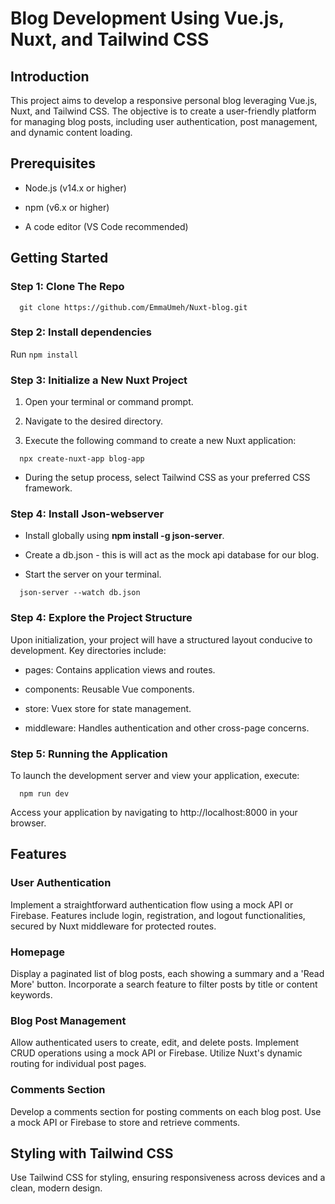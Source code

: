 Blog Development Using Vue.js, Nuxt, and Tailwind CSS
=====================================================

Introduction
------------

This project aims to develop a responsive personal blog leveraging Vue.js, Nuxt, and Tailwind CSS. The objective is to create a user-friendly platform for managing blog posts, including user authentication, post management, and dynamic content loading.

Prerequisites
-------------

*   Node.js (v14.x or higher)
    
*   npm (v6.x or higher)
    
*   A code editor (VS Code recommended)
    

Getting Started
---------------

### Step 1: Clone The Repo

`   git clone https://github.com/EmmaUmeh/Nuxt-blog.git `

### Step 2: Install dependencies

Run `npm install `


### Step 3: Initialize a New Nuxt Project

1.  Open your terminal or command prompt.
    
2.  Navigate to the desired directory.
    
3.  Execute the following command to create a new Nuxt application:
    

`   npx create-nuxt-app blog-app   `

   *  During the setup process, select Tailwind CSS as your preferred CSS framework.
    

### Step 4: Install Json-webserver

*   Install globally using **npm install -g json-server**.
    
*   Create a db.json - this is will act as the mock api database for our blog.
    
*   Start the server on your terminal.
    

`   json-server --watch db.json   `

### Step 4: Explore the Project Structure

Upon initialization, your project will have a structured layout conducive to development. Key directories include:

*   pages: Contains application views and routes.
    
*   components: Reusable Vue components.
    
*   store: Vuex store for state management.
    
*   middleware: Handles authentication and other cross-page concerns.
    

### Step 5: Running the Application

To launch the development server and view your application, execute:

`   npm run dev   `

Access your application by navigating to http://localhost:8000 in your browser.

Features
--------

### User Authentication

Implement a straightforward authentication flow using a mock API or Firebase. Features include login, registration, and logout functionalities, secured by Nuxt middleware for protected routes.

### Homepage

Display a paginated list of blog posts, each showing a summary and a 'Read More' button. Incorporate a search feature to filter posts by title or content keywords.

### Blog Post Management

Allow authenticated users to create, edit, and delete posts. Implement CRUD operations using a mock API or Firebase. Utilize Nuxt's dynamic routing for individual post pages.

### Comments Section

Develop a comments section for posting comments on each blog post. Use a mock API or Firebase to store and retrieve comments.

Styling with Tailwind CSS
-------------------------

Use Tailwind CSS for styling, ensuring responsiveness across devices and a clean, modern design.
